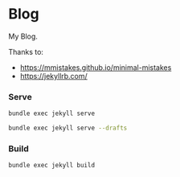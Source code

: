 # Blog

My Blog.

Thanks to:
* https://mmistakes.github.io/minimal-mistakes
* https://jekyllrb.com/

### Serve

```sh
bundle exec jekyll serve
```

```sh
bundle exec jekyll serve --drafts
```

### Build

```sh
bundle exec jekyll build
```
